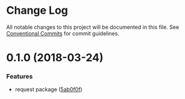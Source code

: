 # Change Log

All notable changes to this project will be documented in this file.
See [Conventional Commits](https://conventionalcommits.org) for commit guidelines.

<a name="0.1.0"></a>
# 0.1.0 (2018-03-24)


### Features

* request package ([5ab0f0f](https://github.com/ansenhuang/axe/commit/5ab0f0f))
